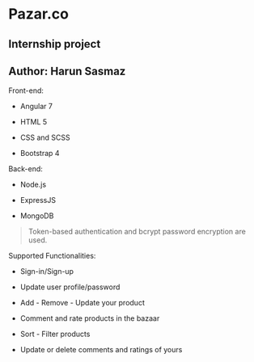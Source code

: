# Pazar.co
## Internship project

## Author: Harun Sasmaz

Front-end:

* Angular 7

* HTML 5

* CSS and SCSS

* Bootstrap 4

Back-end:

* Node.js

* ExpressJS

* MongoDB

> Token-based authentication and bcrypt password encryption are used.

Supported Functionalities:

* Sign-in/Sign-up

* Update user profile/password

* Add - Remove - Update your product

* Comment and rate products in the bazaar

* Sort - Filter products

* Update or delete comments and ratings of yours
